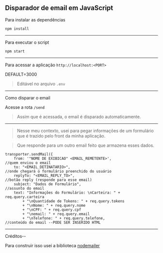 ## Disparador de email em JavaScript

Para instalar as dependências

`npm install`

---

Para executar o script

`npm start`

---

Para acessar a aplicação
`http://localhost:<PORT>`

DEFAULT=3000

>Editável no arquivo `.env`

---

Como disparar o email

Acesse a rota `/send`

>Assim que é acessada, o email é disparado automaticamente.


---
>Nesse meu contexto, usei para pegar informações de um formulário que é trazido pelo front da minha aplicação.

>Que responde para um outro email feito que armazena esses dados.




    transporter.sendMail({
        from: '"NOME DE EXIBICAO" <EMAIL_REMETENTE>',                          //quem enviou o email
        to: "<EMAIL_DETINATARIO>",                                             //onde chegará o formulário preenchido do usuário
        replyTo: "<EMAIL_REPLY_TO>",                                           //botão reply (responde para esse email)
        subject: "Dados de Formulário",                                        //assunto do email
        text: "Informações do Formulário: \nCarteira: " + req.query.carteira
            + "\nQuantidade de Tokens: " + req.query.tokens
            + "\nNome: " + req.query.nome
            + "\nCPF: " + req.query.cpf
            + "\nemail: " + req.query.email
            + "\nTelefone: " + req.query.telefone,                              //conteúdo do email --PODE SER INSERIDO HTML
            
            


---

Créditos--

Para construir isso usei a biblioteca [nodemailer](https://github.com/nodemailer/nodemailer)